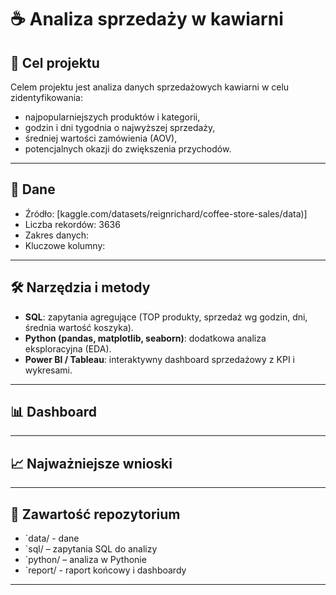 # ☕ Analiza sprzedaży w kawiarni

## 🎯 Cel projektu
Celem projektu jest analiza danych sprzedażowych kawiarni w celu zidentyfikowania:
- najpopularniejszych produktów i kategorii,
- godzin i dni tygodnia o najwyższej sprzedaży,
- średniej wartości zamówienia (AOV),
- potencjalnych okazji do zwiększenia przychodów.

---

## 📂 Dane
- Źródło: [kaggle.com/datasets/reignrichard/coffee-store-sales/data)] 
- Liczba rekordów: 3636
- Zakres danych: 
- Kluczowe kolumny:

---

## 🛠️ Narzędzia i metody
- **SQL**: zapytania agregujące (TOP produkty, sprzedaż wg godzin, dni, średnia wartość koszyka).  
- **Python (pandas, matplotlib, seaborn)**: dodatkowa analiza eksploracyjna (EDA).  
- **Power BI / Tableau**: interaktywny dashboard sprzedażowy z KPI i wykresami.  

---

## 📊 Dashboard


---

## 📈 Najważniejsze wnioski


---

## 📎 Zawartość repozytorium
- `data/ - dane 
- `sql/ – zapytania SQL do analizy  
- `python/ – analiza w Pythonie  
- `report/ - raport końcowy i dashboardy

---
